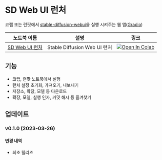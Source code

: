# SD Web UI 런처
코랩 또는 런팟에서 [stable-diffusion-webui](https://github.com/AUTOMATIC1111/stable-diffusion-webui)을 실행 시켜주는 웹 앱([Gradio](https://gradio.app/))

| 노트북 이름 | 설명 | 링크 |
| --- | --- | --- | 
| [SD Web UI 런처](https://github.com/mlhub-action/sd-webui-launcher/blob/main/notebooks/SD-Web-UI-Launcher.ipynb) | Stable Diffusion Web UI 런처 | [![Open In Colab](https://colab.research.google.com/assets/colab-badge.svg)](https://colab.research.google.com/github/mlhub-action/sd-webui-launcher/blob/main/notebooks/SD-Web-UI-Launcher.ipynb) | 


## 기능
- 코랩, 런팟 노트북에서 실행
- 런처 설정 초기화, 가져오기, 내보내기
- 저장소, 확장, 모델 등 다운로드
- 확장, 모델, 실행 인자, 커밋 해시 등 즐겨찾기


## 업데이트
### v0.1.0 (2023-03-26)
#### 변경 내역
- 최초 릴리즈
